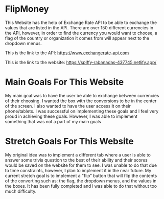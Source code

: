 # FlipMoney

This Website has the help of Exchange Rate API to be able to exchange the values that are listed in the API. There are over 150 different currencies in the API, however, in order to find the currency you would want to choose, a flag of the country or organization it comes from will appear next to the dropdown menus.

This is the link to the API:
https://www.exchangerate-api.com

This is the link to the website:
https://spiffy-rabanadas-437745.netlify.app/

# Main Goals For This Website

My main goal was to have the user be able to exchange between currencies of their choosing. I wanted the box with the conversions to be in the center of the screen. I also wanted to have the user access it on their phone/tablets. I was successful on implementing these goals and I feel very proud in achieving these goals. However, I was able to implement something that was not a part of my main goals

# Stretch Goals For This Website
My original idea was to implement a different tab where a user is able to answer some trivia question to the best of their ability and their scores would be saved on the website for them to see. I was unable to do that due to time constraints, however, I plan to implement it in the near future. My current stretch goal is to implement a "flip" button that will flip the contents of the converting such as: the flag, the dropdown menus, and the values in the boxes. It has been fully completed and I was able to do that without too much difficulty.



